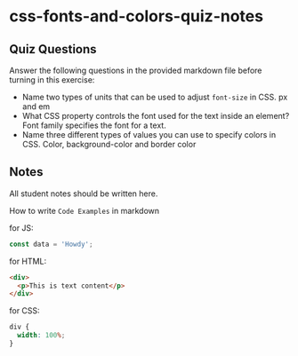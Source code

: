 # css-fonts-and-colors-quiz-notes

## Quiz Questions

Answer the following questions in the provided markdown file before turning in this exercise:

- Name two types of units that can be used to adjust `font-size` in CSS.
  px and em
- What CSS property controls the font used for the text inside an element?
  Font family specifies the font for a text.
- Name three different types of values you can use to specify colors in CSS.
  Color, background-color and border color

## Notes

All student notes should be written here.

How to write `Code Examples` in markdown

for JS:

```js
const data = 'Howdy';
```

for HTML:

```html
<div>
  <p>This is text content</p>
</div>
```

for CSS:

```css
div {
  width: 100%;
}
```
